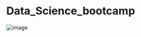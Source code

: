 # Data_Science_bootcamp

![image](https://github.com/Sadia-Khan-Rupa/Data_Science_bootcamp/assets/71698015/c47f4d3a-0f17-4f1d-a2b1-3a939816d99b)
